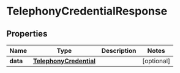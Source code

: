 

# TelephonyCredentialResponse

## Properties

Name | Type | Description | Notes
------------ | ------------- | ------------- | -------------
**data** | [**TelephonyCredential**](TelephonyCredential.md) |  |  [optional]



